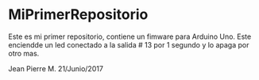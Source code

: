 # MiPrimerRepositorio
Este es mi primer repositorio, contiene un fimware para Arduino Uno. Este enciendde un led conectado a la salida # 13 
por 1 segundo y lo apaga por otro mas.

Jean Pierre M.
21/Junio/2017
